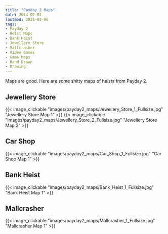 ```yaml
---
title: "Payday 2 Maps"
date: 2014-07-01
lastmod: 2021-02-06
tags:
- Payday 2
- Heist Maps
- Bank Heist
- Jewellery Store
- Mallcrasher
- Video Games
- Game Maps
- Hand Drawn
- Drawing
---
```

Maps are good. Here are some shitty maps of heists from Payday 2.

## Jewellery Store

{{< image_clickable "images/payday2_maps/Jewellery_Store_1_Fullsize.jpg" "Jewellery Store Map 1" >}}
{{< image_clickable "images/payday2_maps/Jewellery_Store_2_Fullsize.jpg" "Jewellery Store Map 2" >}}

## Car Shop

{{< image_clickable "images/payday2_maps/Car_Shop_1_Fullsize.jpg" "Car Shop Map 1" >}}

## Bank Heist

{{< image_clickable "images/payday2_maps/Bank_Heist_1_Fullsize.jpg" "Bank Heist Map 1" >}}

## Mallcrasher

{{< image_clickable "images/payday2_maps/Mallcrasher_1_Fullsize.jpg" "Mallcrasher Map 1" >}}
